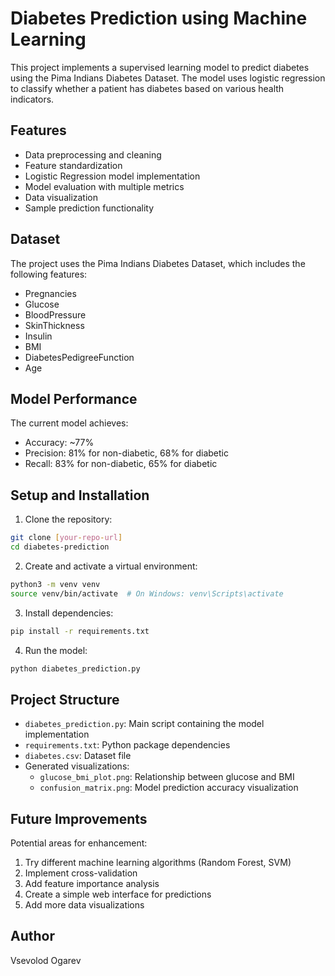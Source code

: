 # Diabetes Prediction using Machine Learning

This project implements a supervised learning model to predict diabetes using the Pima Indians Diabetes Dataset. The model uses logistic regression to classify whether a patient has diabetes based on various health indicators.

## Features

- Data preprocessing and cleaning
- Feature standardization
- Logistic Regression model implementation
- Model evaluation with multiple metrics
- Data visualization
- Sample prediction functionality

## Dataset

The project uses the Pima Indians Diabetes Dataset, which includes the following features:
- Pregnancies
- Glucose
- BloodPressure
- SkinThickness
- Insulin
- BMI
- DiabetesPedigreeFunction
- Age

## Model Performance

The current model achieves:
- Accuracy: ~77%
- Precision: 81% for non-diabetic, 68% for diabetic
- Recall: 83% for non-diabetic, 65% for diabetic

## Setup and Installation

1. Clone the repository:
```bash
git clone [your-repo-url]
cd diabetes-prediction
```

2. Create and activate a virtual environment:
```bash
python3 -m venv venv
source venv/bin/activate  # On Windows: venv\Scripts\activate
```

3. Install dependencies:
```bash
pip install -r requirements.txt
```

4. Run the model:
```bash
python diabetes_prediction.py
```

## Project Structure

- `diabetes_prediction.py`: Main script containing the model implementation
- `requirements.txt`: Python package dependencies
- `diabetes.csv`: Dataset file
- Generated visualizations:
  - `glucose_bmi_plot.png`: Relationship between glucose and BMI
  - `confusion_matrix.png`: Model prediction accuracy visualization

## Future Improvements

Potential areas for enhancement:
1. Try different machine learning algorithms (Random Forest, SVM)
2. Implement cross-validation
3. Add feature importance analysis
4. Create a simple web interface for predictions
5. Add more data visualizations

## Author

Vsevolod Ogarev
